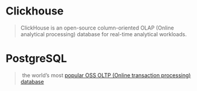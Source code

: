 # Clickhouse
> ClickHouse is an open-source column-oriented OLAP (Online analytical processing) database for real-time analytical workloads.

# PostgreSQL 
>  the world’s most [popular OSS OLTP (Online transaction processing) database](https://db-engines.com/en/ranking)

